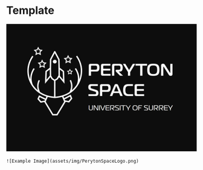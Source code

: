 # Template

![Example Image](assets/img/PerytonSpaceLogo.png)

```
![Example Image](assets/img/PerytonSpaceLogo.png)

```